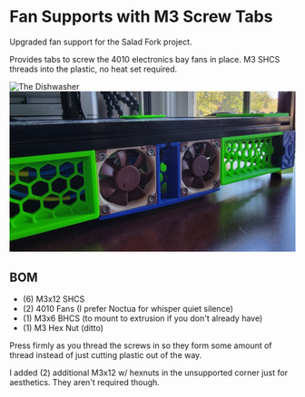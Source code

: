 # Fan Supports with M3 Screw Tabs

Upgraded fan support for the Salad Fork project. 

Provides tabs to screw the 4010 electronics bay fans in place. M3 SHCS threads into the plastic, no heat set required.


![The Dishwasher](/MODS/ScrewedFans/Fan_Support_Screwed.png)
![Installed](/MODS/ScrewedFans/Fans_Installed.jpg)

## BOM

- (6) M3x12 SHCS
- (2) 4010 Fans (I prefer Noctua for whisper quiet silence)
- (1) M3x6 BHCS (to mount to extrusion if you don't already have)
- (1) M3 Hex Nut (ditto)

Press firmly as you thread the screws in so they form some amount of thread instead of just cutting plastic out of the way.

I added (2) additional M3x12 w/ hexnuts in the unsupported corner just for aesthetics. They aren't required though.
